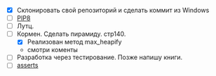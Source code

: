 - [x] Склонировать свой репозиторий и сделать коммит из Windows
- [ ] [PIP8](https://www.python.org/dev/peps/pep-0008/)
- [ ] Лутц.
- [ ] Кормен. Сделать пирамиду. стр140.
  - [x] Реализован метод max_heapify
  - смотри коменты
- [ ] Разработка через тестирование. Позже напишу книги.
- [ ] [asserts](https://docs.python.org/3/library/unittest.html#unittest.TestCase)

